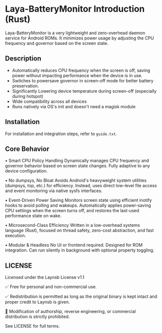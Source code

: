 # Laya-BatteryMonitor Introduction (Rust)

Laya-BatteryMonitor is a very lightweight and zero-overhead daemon service for Android ROMs. It minimizes power usage by adjusting the CPU frequency and governor based on the screen state.

## Description

- Automatically reduces CPU frequency when the screen is off, saving power without impacting performance when the device is in use.
- Switches to powersave governor in screen-off mode for better battery preservation.
- Significantly Lowering device temperature during screen-off (especially during hotspot)
- Wide compatibility across all devices
- Runs natively via OS's init and doesn't need a magisk module

## Installation

For installation and integration steps, refer to `guide.txt`.

## Core Behavior

• Smart CPU Policy Handling
Dynamically manages CPU frequency and governor behavior based on screen state changes. Fully adaptive to any device configuration.

• No dumpsys, No Bloat
Avoids Android's heavyweight system utilities (dumpsys, top, etc.) for efficiency. Instead, uses direct low-level file access and event monitoring via native sysfs interfaces.

• Event-Driven Power Saving
Monitors screen state using efficient inotify hooks to avoid polling and wakeups. Automatically applies power-saving CPU settings when the screen turns off, and restores the last-used performance state on wake.

• Microsecond-Class Efficiency
Written in a low-overhead systems language (Rust), focused on thread safety, zero-cost abstraction, and fast execution.

• Modular & Headless
No UI or frontend required. Designed for ROM integration. Can run silently in background with optional property toggling.

## LICENSE

Licensed under the Laynsb License v1.1

✅ Free for personal and non-commercial use.

✅ Redistribution is permitted as long as the original binary is kept intact and proper credit to Laynsb is given.

🚫 Modification of authorship, reverse engineering, or commercial distribution is strictly prohibited.


See LICENSE for full terms.
